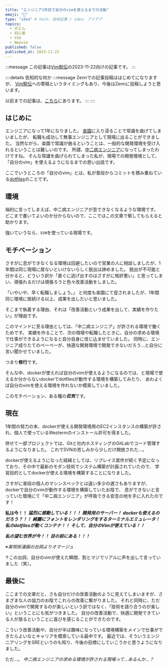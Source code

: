 ```yaml
---
title: "エンジニア1年目で自分のvimを使えるまでの活動"
emoji: "🔰"
type: "idea" # tech: 技術記事 / idea: アイデア
topics: 
  - ポエム
  - 初心者
  - Vim
  - Neovim
published: false
published_at: 2023-11-22
---
```


<!-- textlint-disable -->
:::message
この記事は[Vim駅伝](https://vim-jp.org/ekiden/)の2023-11-22向けの記事です。
:::

::::details 告知的な何か
:::message
Zennでの記事投稿ははじめてになりますが、
[Vim駅伝](https://vim-jp.org/ekiden/)への寄稿というタイミングもあり、今後はZennに投稿しようと思います。

以前までの記事は、[こちら](https://qiita.com/yasunori-kirin0418)にあります。
:::
::::
<!-- textlint-enable -->

## はじめに

エンジニアになって1年になりました。
[楽園](https://vim-jp.org/docs/chat.html)に入り浸ることで常識を曲げてしまいましたが、
転職も成功して無事エンジニアとして現場に出ることができました。
当然ながら、楽園で常識が曲るということは、一般的な開発環境を受け入れるということは難しいのです。
所謂、[中二病エンジニア](https://zenn.dev/yutakatay/articles/chuunibyou-engineer)になってしまったわけですね。
そんな常識を曲げられてしまった私が、現場での開発環境として、「自分のvim」を使えるようになるまでの思い出話です。

ここでいうところの「自分のvim」とは、私が普段からコミットを積み重ねている[dotfiles](https://github.com/yasunori0418/dotfiles)のことです。

## 環境

端的に言ってしまえば、中二病エンジニアが息できなくなるような環境です。
どこまで書いてよいのか分からないので、ここではこの文章で察してもらえると助かります。

強いていうなら、`SVN`を使っている現場です。

## モチベーション

さすがに息ができなくなる環境は回避したいので営業の人に相談しましたが、1年間は同じ現場に居ないといけないらしく脱出は諦めました。
脱出が不可能と分かると、どういう訳か「直ぐに逃げ出すのはさすがに格好悪い」と思ってしまい、頑張れるだけは頑張ろうと色々改善活動をしました。

「いやいや、早く転職しましょう。」
と何度も楽園にて促されましたが、1年間同じ環境に居続ける以上、成果を出したいと思いました。

そこまで執着する理由、それは「改善活動という成果を出して、実績を作りたい」が理由です。

このマインドに至る理由としては、「中二病エンジニア」が許される環境で働くためです。
実績を作ることで、次の現場や転職したときに、自分の求める環境で仕事ができるようになると自分自身に信じ込ませていました。
同時に、エンジニア成りたてのペーペーが、快適な開発環境で開発できないだろう…と自分に言い聞かせていました。

つまり**修行**です。

そんな中、dockerが使えれば自分のvimが使えるようになるのでは、と現場で使えるか分からないdockerでdotfilesが動作する環境を構築してみたり、
あわよくば自分のvimを使える環境を作れないか模索していました。

このモチベーション、ある種の***狂気***です。

## 現在

1年間の努力の末、dockerが使える開発環境用のEC2インスタンスの構築が許され、個人で使っているWeztermのインストール許可を得ました。

併せて一部プロジェクトでは、Gitと社内ホスティングのGitLabでコード管理するようになりました。
これでSVNの苦しみから少しだけ開放された…。

dockerが使えるようになった経緯としては、リプレイス案件が続く予定になっており、その中で最新のモダン技術でシステム構築が計画されていたので、
学習目的としてdockerが使える環境を構築することになりました。

さすがに普段の個人のマシンスペックとは違い多少の遅さもありますが、dockerで自分のvimが動作する環境を構築していたお陰で、
息ができないと言っていた環境にて「中二病エンジニア」が呼吸できる安息の地を手に入れたのです！

<!-- textlint-disable -->
**私は今！！**
***猛烈に感動している！！！***
***開発用のサーバー！***
***dockerも使えるのだろう？！！***
***綺麗にフォントをレンダリングをするターミナルエミュレータ！***
***私のdotfilesが動くコンテナ！！***
***そして、自分のVimが使えている！！***

***私の望む世界が今！！***
***目の前にある！！！***

*※某呪術漫画の台詞よりオマージュ*
<!-- textlint-enable -->

↑この台詞、自分のvimが使えた瞬間、割とマジでリアルに声を出して言っていました（笑）。

## 最後に

ここまでの文章だと、さも自分だけの改善活動のように見えてしまいますが、さまざまな人の協力のお陰でこれらの改善に繋がりました。
それと同時に、ただ自分のvimで開発するのが楽しいという訳ではなく、「技術を語り合うのが楽しい」ということにも気がつきました。
自分の改善活動で、快適に開発できている人が居るということに喜びを感じることができたのです。

こういう改善活動や、自分が半ば趣味になっている環境構築をメインで仕事ができたらよいなとキャリアを模索している最中です。
最近では、そういうエンジニアリングをSREというのも知り、今後の目標にしていこうかと思うようになりました。

ただ…。
*中二病エンジニアの求める環境が許される現場って…あるんか…？*
